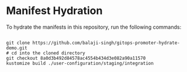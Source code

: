 
# Manifest Hydration

To hydrate the manifests in this repository, run the following commands:

```shell

git clone https://github.com/balaji-singh/gitops-promoter-hydrate-demo.git
# cd into the cloned directory
git checkout 8a0d3b492d84578ac4554b434d3e082a90a11570
kustomize build ./user-configuration/staging/integration
```
